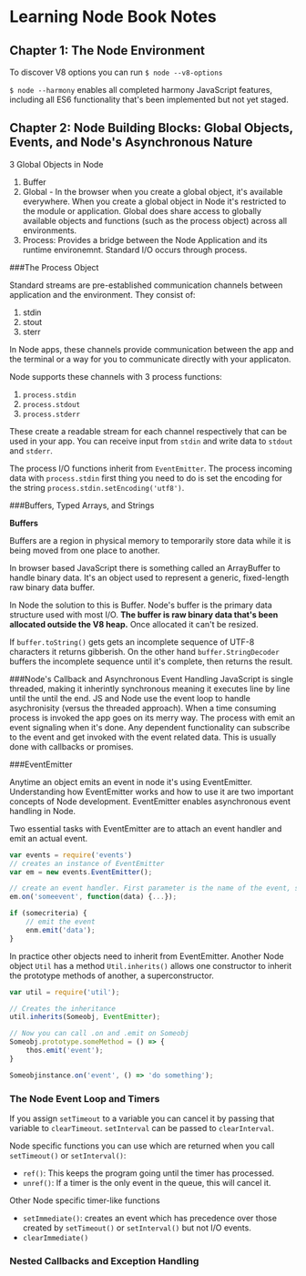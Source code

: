 # Learning Node Book Notes

## Chapter 1: The Node Environment

To discover V8 options you can run `$ node --v8-options`

`$ node --harmony` enables all completed harmony JavaScript features, including all ES6 functionality that's been implemented but not yet staged.


## Chapter 2: Node Building Blocks: Global Objects, Events, and Node's Asynchronous Nature

3 Global Objects in Node

1. Buffer
2. Global - In the browser when you create a global object, it's available everywhere. When you create a global object in Node it's restricted to the module or application. Global does share access to globally available objects and functions (such as the process object) across all environments.
3. Process: Provides a bridge between the Node Application and its runtime environemnt. Standard I/O occurs through process.

###The Process Object

Standard streams are pre-established communication channels between application and the environment. They consist of: 

1. stdin
2. stout
3. sterr

In Node apps, these channels provide communication between the app and the terminal or a way for you to communicate directly with your applicaton. 

Node supports these channels with 3 process functions:

1. `process.stdin` 
2. `process.stdout`
3. `process.stderr`

These create a readable stream for each channel respectively that can be used in your app. You can receive input from `stdin` and write data to `stdout` and `stderr`.

The process I/O functions inherit from `EventEmitter`. The process incoming data with `process.stdin` first thing you need to do is set the encoding for the string `process.stdin.setEncoding('utf8')`.

###Buffers, Typed Arrays, and Strings

**Buffers**

Buffers are a region in physical memory to temporarily store data while it is being moved from one place to another.

In browser based JavaScript there is something called an ArrayBuffer to handle binary data. It's an object used to represent a generic, fixed-length raw binary data buffer.

In Node the solution to this is Buffer. Node's buffer is the primary data structure used with most I/O. **The buffer is raw binary data that's been allocated outside the V8 heap.** Once allocated it can't be resized.

If `buffer.toString()` gets gets an incomplete sequence of UTF-8 characters it returns gibberish.
On the other hand `buffer.StringDecoder` buffers the incomplete sequence until it's complete, then returns the result. 

###Node's Callback and Asynchronous Event Handling
JavaScript is single threaded, making it inherintly synchronous meaning it executes line by line until the until the end. JS and Node use the event loop to handle asychronisity (versus the threaded approach). When a time consuming process is invoked the app goes on its merry way. The process with emit an event signaling when it's done. Any dependent functionality can subscribe to the event and get invoked with the event related data. This is usually done with callbacks or promises.

###EventEmitter

Anytime an object emits an event in node it's using EventEmitter. Understanding how EventEmitter works and how to use it are two important concepts of Node development. EventEmitter enables asynchronous event handling in Node.

Two essential tasks with EventEmitter are to attach an event handler and emit an actual event.

```js
var events = require('events')
// creates an instance of EventEmitter
var em = new events.EventEmitter();

// create an event handler. First parameter is the name of the event, second is the cb to perform some functionality
em.on('someevent', function(data) {...});

if (somecriteria) {
	// emit the event
	enm.emit('data');
}

```

In practice other objects need to inherit from EventEmitter. Another Node object `Util` has a method `Util.inherits()` allows one constructor to inherit the prototype methods of another, a superconstructor.

```js
var util = require('util');

// Creates the inheritance
util.inherits(Someobj, EventEmitter);

// Now you can call .on and .emit on Someobj
Someobj.prototype.someMethod = () => {
	thos.emit('event');
}

Someobjinstance.on('event', () => 'do something');
```

### The Node Event Loop and Timers

If you assign `setTimeout` to a variable you can cancel it by passing that variable to `clearTimeout`. `setInterval` can be passed to `clearInterval`. 

Node specific functions you can use which are returned when you call `setTimeout()` or `setInterval()`: 

- `ref()`: This keeps the program going until the timer has processed. 
- `unref()`: If a timer is the only event in the queue, this will cancel it.

Other Node specific timer-like functions

- `setImmediate()`: creates an event which has precedence over those created by `setTimeout()` or `setInterval()` but not I/O events.
- `clearImmediate()`

### Nested Callbacks and Exception Handling

